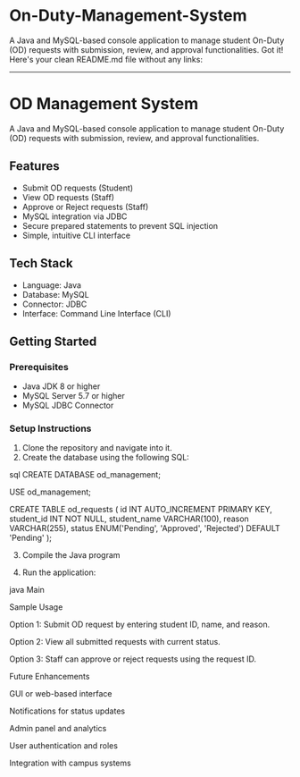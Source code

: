 # On-Duty-Management-System
A Java and MySQL-based console application to manage student On-Duty (OD) requests with submission, review, and approval functionalities.
Got it! Here's your clean README.md file without any links:


---

# OD Management System

A Java and MySQL-based console application to manage student On-Duty (OD) requests with submission, review, and approval functionalities.


## Features

- Submit OD requests (Student)
- View OD requests (Staff)
- Approve or Reject requests (Staff)
- MySQL integration via JDBC
- Secure prepared statements to prevent SQL injection
- Simple, intuitive CLI interface

## Tech Stack

- Language: Java
- Database: MySQL
- Connector: JDBC
- Interface: Command Line Interface (CLI)

## Getting Started

### Prerequisites

- Java JDK 8 or higher
- MySQL Server 5.7 or higher
- MySQL JDBC Connector

### Setup Instructions

1. Clone the repository and navigate into it.
2. Create the database using the following SQL:

sql
CREATE DATABASE od_management;

USE od_management;

CREATE TABLE od_requests (
    id INT AUTO_INCREMENT PRIMARY KEY,
    student_id INT NOT NULL,
    student_name VARCHAR(100),
    reason VARCHAR(255),
    status ENUM('Pending', 'Approved', 'Rejected') DEFAULT 'Pending'
);

3. Compile the Java program

4. Run the application:


java Main

Sample Usage

Option 1: Submit OD request by entering student ID, name, and reason.

Option 2: View all submitted requests with current status.

Option 3: Staff can approve or reject requests using the request ID.


Future Enhancements

GUI or web-based interface

Notifications for status updates

Admin panel and analytics

User authentication and roles

Integration with campus systems

